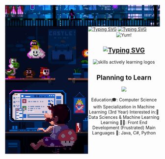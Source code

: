 <div class="body">
<img align="center" src="assets/Header.gif"/>
<a href="https://git.io/typing-svg"><img src="https://readme-typing-svg.herokuapp.com?font=Roboto&weight=900&size=40&duration=2500&pause=250&color=FFFFFF&center=true&vCenter=true&repeat=false&random=true&width=1068&height=80&lines=Hi!+I'm+Clarence+Robedillo+(R3noir)" alt="Typing SVG" /></a>
<a href="https://git.io/typing-svg"><img src="https://readme-typing-svg.herokuapp.com?font=Roboto&size=28&duration=1&color=FFFFFF&center=true&vCenter=true&repeat=false&random=true&width=1068&height=70&lines=Aspiring+Machine+Learning+Engineer+from+the+Philippines" alt="Typing SVG" /></a>


<img align="left" src="assets/Left.gif" width=270>
<div class="row" align="center">
  <img align="center" src="assets/ramen.gif" width="150" title="Yum!">
  <h2> <strong> <a href="https://git.io/typing-svg"><img src="https://readme-typing-svg.herokuapp.com?font=Roboto&size=28&duration=1&color=FFFFFF&center=true&vCenter=true&repeat=false&random=true&width=1068&height=70&lines=Aspiring+Machine+Learning+Engineer+from+the+Philippines" alt="Typing SVG" /></a></strong></h2>
  <p align="center">
    <img src="https://skillicons.dev/icons?i=java,cs,py,tensorflow,pr,ps" title="skills actively learning logos">
  </p>
<p align="center">
  <h2> <strong> Planning to Learn </strong></h2>
  <img src="https://skillicons.dev/icons?i=react,bootstrap,ts,c,linux,rust,go">
</p>

Education🎓: Computer Science with Specialization in Machine Learning (3rd Year)
Interested in:🔎 Data Sciences & Machine Learning
Learning 👨‍💻: Front End Development (Frustrated)
Main Languages 📝: Java, C#, Python

</div>
